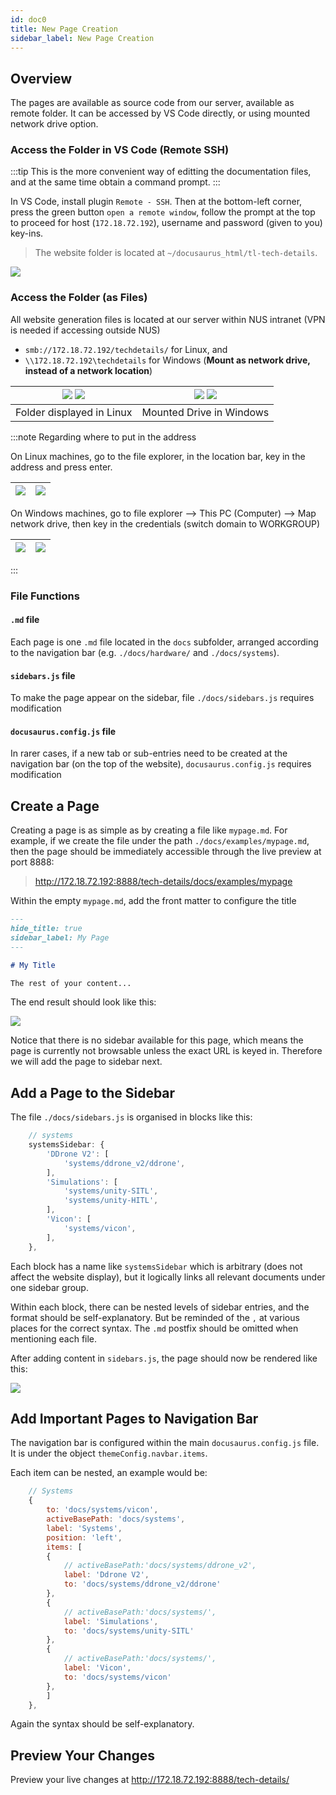 ```yaml
---
id: doc0
title: New Page Creation
sidebar_label: New Page Creation
---
```


## Overview

The pages are available as source code from our server, available as remote folder. It can be accessed by VS Code directly, or using mounted network drive option.

### Access the Folder in VS Code (Remote SSH)
:::tip
This is the more convenient way of editting the documentation files, and at the same time obtain a command prompt.
:::

In VS Code, install plugin `Remote - SSH`. Then at the bottom-left corner, press the green button `open a remote window`, follow the prompt at the top to proceed for host (`172.18.72.192`), username and password (given to you) key-ins.

> The website folder is located at `~/docusaurus_html/tl-tech-details`.

![](./img/vscode_remote_ssh.png)

### Access the Folder (as Files)
All website generation files is located at our server within NUS intranet (VPN is needed if accessing outside NUS)
- `smb://172.18.72.192/techdetails/` for Linux, and
- `\\172.18.72.192\techdetails` for Windows (**Mount as network drive, instead of a network location**)

| ![](./img/smb_linux.png) ![](./img/smb_linux_files.png) | ![](./img/network_drive_windows.PNG) ![](./img/network_drive_windows_files.PNG) |
|---|---|
| Folder displayed in Linux| Mounted Drive in Windows |

:::note Regarding where to put in the address

On Linux machines, go to the file explorer, in the location bar, key in the address and press enter.

| ![](./img/smb_linux_address_bar.png) | ![](./img/smb_linux_address_bar_credentials.png) |
|---|---|

On Windows machines, go to file explorer --> This PC (Computer) --> Map network drive, then key in the credentials (switch domain to WORKGROUP)

| ![](./img/map_network_drive.PNG) | ![](./img/map_network_drive_credentials.PNG) |
|---|---|

:::

### File Functions

#### `.md` file
Each page is one `.md` file located in the `docs` subfolder, arranged according to the navigation bar (e.g. `./docs/hardware/` and `./docs/systems`).

#### `sidebars.js` file
To make the page appear on the sidebar, file `./docs/sidebars.js` requires modification

#### `docusaurus.config.js` file
In rarer cases, if a new tab or sub-entries need to be created at the navigation bar (on the top of the website), `docusaurus.config.js` requires modification

## Create a Page

Creating a page is as simple as by creating a file like `mypage.md`. For example, if we create the file under the path `./docs/examples/mypage.md`, then the page should be immediately accessible through the live preview at port 8888: 
> http://172.18.72.192:8888/tech-details/docs/examples/mypage

Within the empty `mypage.md`, add the front matter to configure the title

``` markdown
---
hide_title: true
sidebar_label: My Page
---

# My Title

The rest of your content...
```

The end result should look like this:

![](./img/new_page_created.png)

Notice that there is no sidebar available for this page, which means the page is currently not browsable unless the exact URL is keyed in. Therefore we will add the page to sidebar next.

## Add a Page to the Sidebar

The file `./docs/sidebars.js` is organised in blocks like this:

``` js
    // systems
    systemsSidebar: {
        'DDrone V2': [
            'systems/ddrone_v2/ddrone',
        ],
        'Simulations': [
            'systems/unity-SITL',
            'systems/unity-HITL',
        ],
        'Vicon': [
            'systems/vicon',
        ],
    },
```

Each block has a name like `systemsSidebar` which is arbitrary (does not affect the website display), but it logically links all relevant documents under one sidebar group.

Within each block, there can be nested levels of sidebar entries, and the format should be self-explanatory. But be reminded of the `,` at various places for the correct syntax. The `.md` postfix should be omitted when mentioning each file.

After adding content in `sidebars.js`, the page should now be rendered like this:

![](./img/sidebar_added.png)

## Add Important Pages to Navigation Bar

The navigation bar is configured within the main `docusaurus.config.js` file. It is under the object `themeConfig.navbar.items`.

Each item can be nested, an example would be:

``` js
    // Systems
    {
        to: 'docs/systems/vicon',
        activeBasePath: 'docs/systems',
        label: 'Systems',
        position: 'left',
        items: [
        {
            // activeBasePath:'docs/systems/ddrone_v2',
            label: 'Ddrone V2',
            to: 'docs/systems/ddrone_v2/ddrone'
        },
        {
            // activeBasePath:'docs/systems/',
            label: 'Simulations',
            to: 'docs/systems/unity-SITL'
        },
        {
            // activeBasePath:'docs/systems/',
            label: 'Vicon',
            to: 'docs/systems/vicon'
        },
        ]
    },
```

Again the syntax should be self-explanatory.

## Preview Your Changes
Preview your live changes at http://172.18.72.192:8888/tech-details/